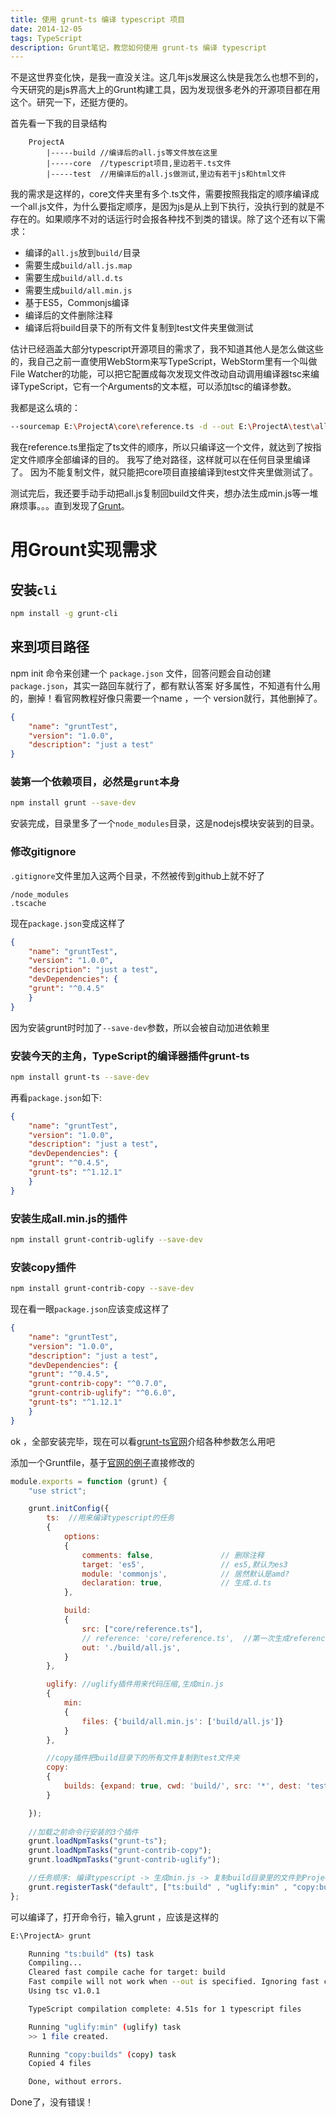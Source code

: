 ```yaml
---
title: 使用 grunt-ts 编译 typescript 项目
date: 2014-12-05
tags: TypeScript
description: Grunt笔记，教您如何使用 grunt-ts 编译 typescript
---
```


不是这世界变化快，是我一直没关注。这几年js发展这么快是我怎么也想不到的，今天研究的是js界高大上的Grunt构建工具，因为发现很多老外的开源项目都在用这个。研究一下，还挺方便的。

首先看一下我的目录结构

```markup
    ProjectA
        |-----build //编译后的all.js等文件放在这里
        |-----core  //typescript项目,里边若干.ts文件
        |-----test  //用编译后的all.js做测试,里边有若干js和html文件
```

我的需求是这样的，core文件夹里有多个.ts文件，需要按照我指定的顺序编译成一个all.js文件，为什么要指定顺序，是因为js是从上到下执行，没执行到的就是不存在的。如果顺序不对的话运行时会报各种找不到类的错误。除了这个还有以下需求：

* 编译的`all.js`放到`build/`目录
* 需要生成`build/all.js.map`
* 需要生成`build/all.d.ts`
* 需要生成`build/all.min.js`
* 基于ES5，Commonjs编译
* 编译后的文件删除注释
* 编译后将build目录下的所有文件复制到test文件夹里做测试


估计已经涵盖大部分typescript开源项目的需求了，我不知道其他人是怎么做这些的，我自己之前一直使用WebStorm来写TypeScript，WebStorm里有一个叫做File Watcher的功能，可以把它配置成每次发现文件改动自动调用编译器tsc来编译TypeScript，它有一个Arguments的文本框，可以添加tsc的编译参数。

我都是这么填的：

```bash
--sourcemap E:\ProjectA\core\reference.ts -d --out E:\ProjectA\test\all.js --target ES5 --removeComments
```

我在reference.ts里指定了ts文件的顺序，所以只编译这一个文件，就达到了按指定文件顺序全部编译的目的。
我写了绝对路径，这样就可以在任何目录里编译了。
因为不能复制文件，就只能把core项目直接编译到test文件夹里做测试了。

测试完后，我还要手动手动把all.js复制回build文件夹，想办法生成min.js等一堆麻烦事。。。直到发现了[Grunt](http://gruntjs.com/)。

# 用Grount实现需求

## 安装`cli`

```bash
npm install -g grunt-cli
```

## 来到项目路径

npm init 命令来创建一个 `package.json` 文件，回答问题会自动创建`package.json`，其实一路回车就行了，都有默认答案
好多属性，不知道有什么用的，删掉！看官网教程好像只需要一个name ，一个 version就行，其他删掉了。

```json
{
	"name": "gruntTest",
	"version": "1.0.0",
	"description": "just a test"
}
```


### 装第一个依赖项目，必然是`grunt`本身

```bash
npm install grunt --save-dev
```

安装完成，目录里多了一个`node_modules`目录，这是nodejs模块安装到的目录。

### 修改gitignore

`.gitignore`文件里加入这两个目录，不然被传到github上就不好了

```markup
/node_modules
.tscache
```
现在`package.json`变成这样了

```json
{
	"name": "gruntTest",
	"version": "1.0.0",
	"description": "just a test",
	"devDependencies": {
	"grunt": "^0.4.5"
	}
}
```

因为安装grunt时时加了`--save-dev`参数，所以会被自动加进依赖里

### 安装今天的主角，TypeScript的编译器插件grunt-ts

```bash
npm install grunt-ts --save-dev
```

再看`package.json`如下:

```json
{
	"name": "gruntTest",
	"version": "1.0.0",
	"description": "just a test",
	"devDependencies": {
	"grunt": "^0.4.5",
	"grunt-ts": "^1.12.1"
	}
}
```

### 安装生成all.min.js的插件

```bash
npm install grunt-contrib-uglify --save-dev
```

### 安装copy插件

```bash
npm install grunt-contrib-copy --save-dev
```

现在看一眼`package.json`应该变成这样了

```json
{
	"name": "gruntTest",
	"version": "1.0.0",
	"description": "just a test",
	"devDependencies": {
	"grunt": "^0.4.5",
	"grunt-contrib-copy": "^0.7.0",
	"grunt-contrib-uglify": "^0.6.0",
	"grunt-ts": "^1.12.1"
	}
}
```

ok ，全部安装完毕，现在可以看[grunt-ts官网](https://www.npmjs.org/package/grunt-ts)介绍各种参数怎么用吧

添加一个Gruntfile，基于[官网的例子](https://github.com/TypeStrong/grunt-ts/blob/master/sample/Gruntfile.js)直接修改的

```javascript
module.exports = function (grunt) {
	"use strict";

	grunt.initConfig({
		ts:  //用来编译typescript的任务
		{
			options: 
			{
				comments: false,               // 删除注释
				target: 'es5',                 // es5,默认为es3
				module: 'commonjs',            // 居然默认是amd?
				declaration: true,             // 生成.d.ts
			},

			build: 
			{
				src: ["core/reference.ts"],  
				// reference: 'core/reference.ts',  //第一次生成reference.ts,之后手动修改顺序,之后注释掉
				out: './build/all.js', 
			}
		},

		uglify: //uglify插件用来代码压缩,生成min.js
		{
			min:
			{
				files: {'build/all.min.js': ['build/all.js']}
			}
		},

		//copy插件把build目录下的所有文件复制到test文件夹
		copy:
		{
			builds: {expand: true, cwd: 'build/', src: '*', dest: 'test/'}
		}

	});
	
	//加载之前命令行安装的3个插件
	grunt.loadNpmTasks("grunt-ts");     
	grunt.loadNpmTasks("grunt-contrib-copy");
	grunt.loadNpmTasks("grunt-contrib-uglify");

	//任务顺序: 编译typescript -> 生成min.js -> 复制build目录里的文件到ProjectA_Test
	grunt.registerTask("default", ["ts:build" , "uglify:min" , "copy:builds"]);
};
```

可以编译了，打开命令行，输入grunt ，应该是这样的

```bash
E:\ProjectA> grunt

	Running "ts:build" (ts) task
	Compiling...
	Cleared fast compile cache for target: build
	Fast compile will not work when --out is specified. Ignoring fast compilation
	Using tsc v1.0.1

	TypeScript compilation complete: 4.51s for 1 typescript files

	Running "uglify:min" (uglify) task
	>> 1 file created.

	Running "copy:builds" (copy) task
	Copied 4 files

	Done, without errors.

```

Done了，没有错误！
